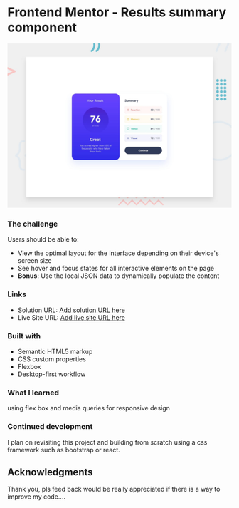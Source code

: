 # Frontend Mentor - Results summary component

![Design preview for the Results summary component coding challenge](./design/desktop-preview.jpg)

### The challenge

Users should be able to:

- View the optimal layout for the interface depending on their device's screen size
- See hover and focus states for all interactive elements on the page
- **Bonus**: Use the local JSON data to dynamically populate the content
### Links

- Solution URL: [Add solution URL here](https://your-solution-url.com)
- Live Site URL: [Add live site URL here](https://your-live-site-url.com)

### Built with

- Semantic HTML5 markup
- CSS custom properties
- Flexbox
- Desktop-first workflow


### What I learned
using flex box and media queries for responsive design


### Continued development
I plan on revisiting this project and building from scratch using a css framework such as bootstrap or react.

## Acknowledgments

Thank you, pls feed back would be really appreciated if there is a way to improve my code....

